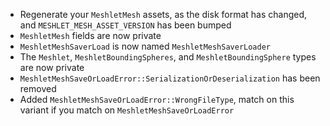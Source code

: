 - Regenerate your `MeshletMesh` assets, as the disk format has changed, and `MESHLET_MESH_ASSET_VERSION` has been bumped
- `MeshletMesh` fields are now private
- `MeshletMeshSaverLoad` is now named `MeshletMeshSaverLoader`
- The `Meshlet`, `MeshletBoundingSpheres`, and `MeshletBoundingSphere` types are now private
- `MeshletMeshSaveOrLoadError::SerializationOrDeserialization` has been removed
- Added `MeshletMeshSaveOrLoadError::WrongFileType`, match on this variant if you match on `MeshletMeshSaveOrLoadError`
